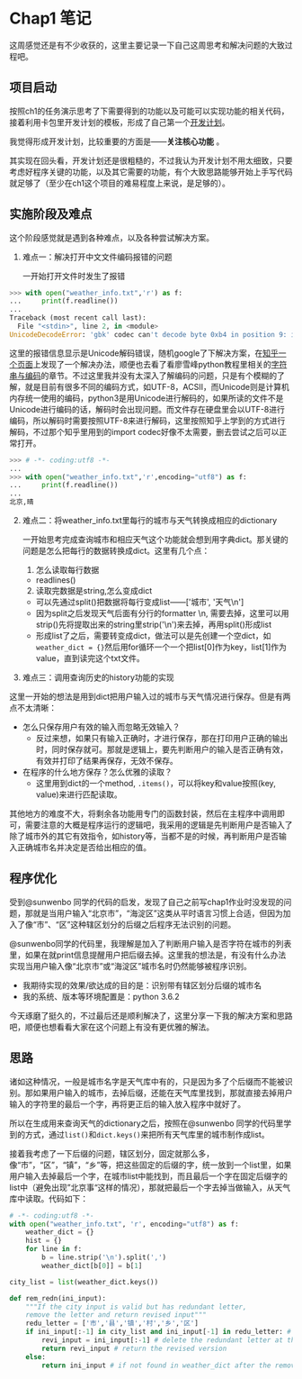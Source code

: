 # Chap1 笔记

这周感觉还是有不少收获的，这里主要记录一下自己这周思考和解决问题的大致过程吧。

## 项目启动

按照ch1的任务演示思考了下需要得到的功能以及可能可以实现功能的相关代码，接着利用卡包里开发计划的模板，形成了自己第一个[开发计划](https://github.com/yry1216/Py101-005/blob/master/Chap1/note/ch1%E5%BC%80%E5%8F%91%E8%AE%A1%E5%88%92.md)。

我觉得形成开发计划，比较重要的方面是——**关注核心功能** 。

其实现在回头看，开发计划还是很粗糙的，不过我认为开发计划不用太细致，只要考虑好程序关键的功能，以及其它需要的功能，有个大致思路能够开始上手写代码就足够了（至少在ch1这个项目的难易程度上来说，是足够的）。

## 实施阶段及难点

这个阶段感觉就是遇到各种难点，以及各种尝试解决方案。

1. 难点一：解决打开中文文件编码报错的问题

   一开始打开文件时发生了报错

```python
>>> with open("weather_info.txt",'r') as f:
...     print(f.readline())
...
Traceback (most recent call last):
  File "<stdin>", line 2, in <module>
UnicodeDecodeError: 'gbk' codec can't decode byte 0xb4 in position 9: illegal multibyte sequence
```

这里的报错信息显示是Unicode解码错误，随机google了下解决方案，在[知乎一个页面](https://www.zhihu.com/question/22699590)上发现了一个解决办法，顺便也去看了看廖雪峰python教程里相关的[字符串与编码](https://www.liaoxuefeng.com/wiki/0014316089557264a6b348958f449949df42a6d3a2e542c000/001431664106267f12e9bef7ee14cf6a8776a479bdec9b9000)的章节。不过这里我并没有太深入了解编码的问题，只是有个模糊的了解，就是目前有很多不同的编码方式，如UTF-8，ACSII，而Unicode则是计算机内存统一使用的编码，python3是用Unicode进行解码的，如果所读的文件不是Unicode进行编码的话，解码时会出现问题。而文件存在硬盘里会以UTF-8进行编码，所以解码时需要按照UTF-8来进行解码，这里按照知乎上学到的方式进行解码，不过那个知乎里用到的import codec好像不太需要，删去尝试之后可以正常打开。

```python
>>> # -*- coding:utf8 -*-
...
>>> with open("weather_info.txt",'r',encoding="utf8") as f:
...     print(f.readline())
...
北京,晴
```

2. 难点二：将weather_info.txt里每行的城市与天气转换成相应的dictionary

   一开始思考完成查询城市和相应天气这个功能就会想到用字典dict。那关键的问题是怎么把每行的数据转换成dict。这里有几个点：

   1. 怎么读取每行数据

   - readlines()

   2. 读取完数据是string,怎么变成dict

   - 可以先通过split()把数据将每行变成list——['城市', '天气\n']
   - 因为split之后发现天气后面有分行的formatter \n, 需要去掉，这里可以用strip()先将提取出来的string里strip('\n')来去掉，再用split()形成list
   - 形成list了之后，需要转变成dict，做法可以是先创建一个空dict，如```weather_dict = {}```然后用for循环一个一个把list[0]作为key，list[1]作为value，直到读完这个txt文件。

3.  难点三：调用查询历史的history功能的实现

   这里一开始的想法是用到dict把用户输入过的城市与天气情况进行保存。但是有两点不太清晰：

   - 怎么只保存用户有效的输入而忽略无效输入？
     - 反过来想，如果只有输入正确时，才进行保存，那在打印用户正确的输出时，同时保存就可。那就是逻辑上，要先判断用户的输入是否正确有效，有效并打印了结果再保存，无效不保存。
   - 在程序的什么地方保存？怎么优雅的读取？
     - 这里用到dict的一个method, ```.items()```，可以将key和value按照(key, value)来进行匹配读取。

   其他地方的难度不大，将剩余各功能用专门的函数封装，然后在主程序中调用即可，需要注意的大概是程序运行的逻辑吧，我采用的逻辑是先判断用户是否输入了除了城市外的其它有效指令，如history等，当都不是的时候，再判断用户是否输入正确城市名并决定是否给出相应的值。



## 程序优化

受到@sunwenbo 同学的代码的启发，发现了自己之前写chap1作业时没发现的问题，那就是当用户输入“北京市”，“海淀区”这类从平时语言习惯上合适，但因为加入了像“市”、“区”这种辖区划分的后缀之后程序无法识别的问题。

@sunwenbo同学的代码里，我理解是加入了判断用户输入是否字符在城市的列表里，如果在就print信息提醒用户把后缀去掉。这里我的想法是，有没有什么办法实现当用户输入像“北京市”或“海淀区”城市名时仍然能够被程序识别。

- 我期待实现的效果/欲达成的目的是：识别带有辖区划分后缀的城市名
- 我的系统、版本等环境配置是：python 3.6.2

今天琢磨了挺久的，不过最后还是顺利解决了，这里分享一下我的解决方案和思路吧，顺便也想看看大家在这个问题上有没有更优雅的解法。

## 思路

诸如这种情况，一般是城市名字是天气库中有的，只是因为多了个后缀而不能被识别。那如果用户输入的城市，去掉后缀，还能在天气库里找到，那就直接去掉用户输入的字符里的最后一个字，再将更正后的输入放入程序中就好了。

所以在生成用来查询天气的dictionary之后，按照在@sunwenbo 同学的代码里学到的方式，通过```list()```和```dict.keys()```来把所有天气库里的城市制作成list。

接着我考虑了一下后缀的问题，辖区划分，固定就那么多，像“市”，“区”，“镇”，“乡”等，把这些固定的后缀的字，统一放到一个list里，如果用户输入去掉最后一个字，在城市list中能找到，而且最后一个字在固定后缀字的list中（避免出现”北京事“这样的情况），那就把最后一个字去掉当做输入，从天气库中读取。代码如下：
```python
# -*- coding:utf8 -*-
with open("weather_info.txt", 'r', encoding="utf8") as f:
    weather_dict = {}
    hist = {}
    for line in f:
        b = line.strip('\n').split(',')
        weather_dict[b[0]] = b[1]

city_list = list(weather_dict.keys())

def rem_redn(ini_input):
    """If the city input is valid but has redundant letter, 
    remove the letter and return revised input"""
    redu_letter = ['市','县','镇','村','乡','区']
    if ini_input[:-1] in city_list and ini_input[-1] in redu_letter: # make sure the input is valid for revision
        revi_input = ini_input[:-1] # delete the redundant letter at the end of the string
        return revi_input # return the revised version
    else:
        return ini_input # if not found in weather_dict after the removal, keep the initial one
```
